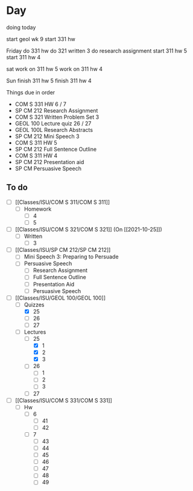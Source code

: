 

# Day 

doing today 

start geol wk 9
start 331 hw

Friday
do 331 hw
do 321 written 3
do  research assignment
start 311 hw 5
start 311 hw 4

sat
work on 311 hw 5
work on 311 hw 4

Sun
finish  311 hw 5
finish  311 hw 4


Things due in order

- COM S 331 HW 6 / 7
- SP CM 212 Research Assignment
- COM S 321 Written Problem Set 3
- GEOL 100 Lecture quiz 26 / 27
- GEOL 100L Research Abstracts
- SP CM 212 Mini Speech 3
- COM S 311 HW 5
- SP CM 212 Full Sentence Outline
- COM S 311 HW 4
- SP CM 212 Presentation aid
- SP CM Persuasive Speech

## To do
- [ ] [[Classes/ISU/COM S 311/COM S 311]]
	- [ ] Homework
		- [ ] 4
		- [ ] 5
- [ ] [[Classes/ISU/COM S 321/COM S 321]] (On [[2021-10-25]])
	- [ ] Written
		- [ ] 3
- [ ] [[Classes/ISU/SP CM 212/SP CM 212]]
	- [ ] Mini Speech 3: Preparing to Persuade
	- [ ] Persuasive Speech
		- [ ] Research Assignment
		- [ ] Full Sentence Outline
		- [ ] Presentation Aid
		- [ ] Persuasive Speech
- [ ] [[Classes/ISU/GEOL 100/GEOL 100]]
	- [ ] Quizzes
		- [x] 25
		- [ ] 26
		- [ ] 27
	- [ ] Lectures
		- [ ] 25
			- [x] 1
			- [x] 2
			- [x] 3
		- [ ] 26
			- [ ] 1
			- [ ] 2
			- [ ] 3
		- [ ] 27 
- [ ] [[Classes/ISU/COM S 331/COM S 331]]
	- [ ] Hw
		- [ ] 6
			- [ ] 41
			- [ ] 42
		- [ ] 7
			- [ ] 43
			- [ ] 44
			- [ ] 45
			- [ ] 46
			- [ ] 47
			- [ ] 48
			- [ ] 49